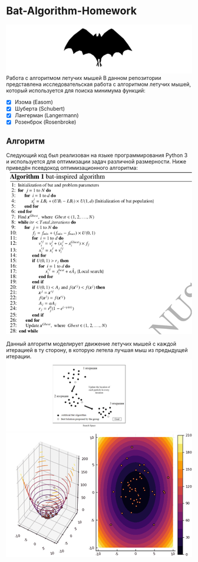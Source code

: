 # Bat-Algorithm-Homework
![Летучая мыш](https://github.com/Shar170/Bat-Algorithm-Homework/blob/master/bat.png)
Работа с алгоритмом летучих мышей
В данном репозитории представлена исследовательская работа с алгоритмом летучих мышей, который используется для поиска минимума функций:

- [x] Изома (Easom) 
- [X] Шуберта (Schubert)
- [X] Лангерман (Langermann)
- [X] Розенброк (Rosenbroke)

## Алгоритм
Следующий код был реализован на языке программирования Python 3 и используется для оптимизации задач различной размерности. Ниже приведён псевдокод оптимизационного алгоритма:
![Псевдокод алгоритма](https://github.com/Shar170/Bat-Algorithm-Homework/blob/master/псевдокод.png)

Данный алгоритм моделирует движение летучих мышей с каждой итерацией в ту сторону, в которую летела лучшая мыш из предыдущей итерации.
 ![Иллюстрация работы алгоритма](https://github.com/Shar170/Bat-Algorithm-Homework/blob/master/иллюстрация%20метода.png)
 ![Анимация роевого алгоритма](https://github.com/Shar170/Bat-Algorithm-Homework/blob/master/сходимость.gif)
